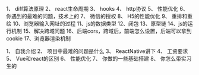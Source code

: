 1、	diff算法原理
2、	react生命周期
3、	hooks
4、	http协议
5、	性能优化
6、	你遇到的最难的问题，技术上的
7、	微信的授权
8、	H5的性能优化
9、	重排和重绘
10、浏览器输入网址的过程
11、js的数据类型
12、闭包
13、原型链
14、js的运行机制
15、解决跨域问题
16、后端cors，跨域后，前端怎么设置，后端可以拿到cookie
17、浏览器渲染机制

1、	自我介绍
2、	项目中最难的问题是什么
3、	ReactNative讲下
4、	工资要求
5、	Vue和react的区别
6、	性能优化
7、	你做的一些基础搭建
8、	你怎么带实习生的
